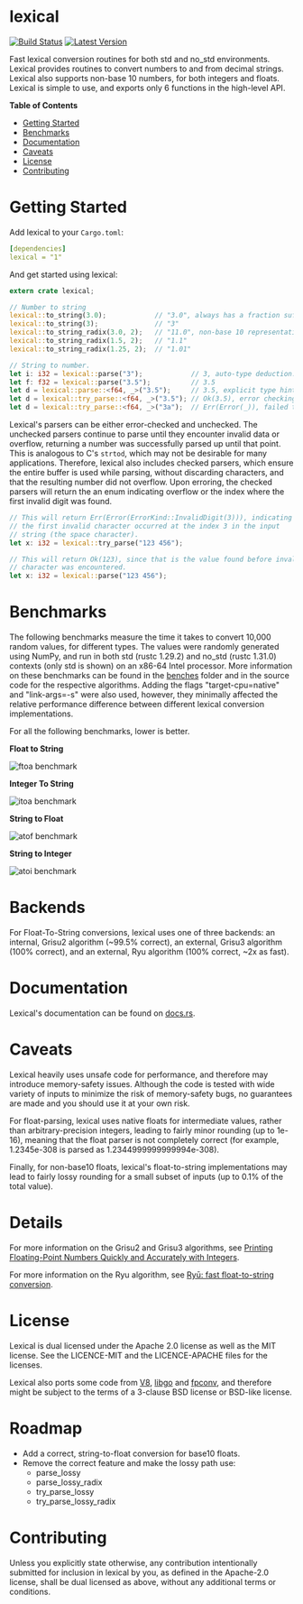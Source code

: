 lexical
=======

[![Build Status](https://api.travis-ci.org/Alexhuszagh/rust-lexical.svg?branch=master)](https://travis-ci.org/Alexhuszagh/rust-lexical)
[![Latest Version](https://img.shields.io/crates/v/lexical.svg)](https://crates.io/crates/lexical)

Fast lexical conversion routines for both std and no_std environments. Lexical provides routines to convert numbers to and from decimal strings. Lexical also supports non-base 10 numbers, for both integers and floats.  Lexical is simple to use, and exports only 6 functions in the high-level API.

**Table of Contents**

- [Getting Started](#getting-started)
- [Benchmarks](#benchmarks)
- [Documentation](#documentation)
- [Caveats](#caveats)
- [License](#license)
- [Contributing](#contributing)

# Getting Started

Add lexical to your `Cargo.toml`:

```yaml
[dependencies]
lexical = "1"
```

And get started using lexical:

```rust
extern crate lexical;

// Number to string
lexical::to_string(3.0);            // "3.0", always has a fraction suffix, 
lexical::to_string(3);              // "3"
lexical::to_string_radix(3.0, 2);   // "11.0", non-base 10 representation.
lexical::to_string_radix(1.5, 2);   // "1.1"
lexical::to_string_radix(1.25, 2);  // "1.01"

// String to number.
let i: i32 = lexical::parse("3");            // 3, auto-type deduction.
let f: f32 = lexical::parse("3.5");          // 3.5
let d = lexical::parse::<f64, _>("3.5");     // 3.5, explicit type hints.
let d = lexical::try_parse::<f64, _>("3.5"); // Ok(3.5), error checking parse.
let d = lexical::try_parse::<f64, _>("3a");  // Err(Error(_)), failed to parse.
```

Lexical's parsers can be either error-checked and unchecked. The unchecked parsers continue to parse until they encounter invalid data or overflow, returning a number was successfully parsed up until that point. This is analogous to C's `strtod`, which may not be desirable for many applications. Therefore, lexical also includes checked parsers, which ensure the entire buffer is used while parsing, without discarding characters, and that the resulting number did not overflow. Upon erroring, the checked parsers will return the an enum indicating overflow or the index where the first invalid digit  was found.

```rust
// This will return Err(Error(ErrorKind::InvalidDigit(3))), indicating 
// the first invalid character occurred at the index 3 in the input 
// string (the space character).
let x: i32 = lexical::try_parse("123 456");

// This will return Ok(123), since that is the value found before invalid
// character was encountered.
let x: i32 = lexical::parse("123 456");
```

# Benchmarks

The following benchmarks measure the time it takes to convert 10,000 random values, for different types. The values were randomly generated using NumPy, and run in both std (rustc 1.29.2) and no_std (rustc 1.31.0) contexts (only std is shown) on an x86-64 Intel processor. More information on these benchmarks can be found in the [benches](benches) folder and in the source code for the respective algorithms. Adding the flags "target-cpu=native" and "link-args=-s" were also used, however, they minimally affected the relative performance difference between different lexical conversion implementations.

For all the following benchmarks, lower is better.

**Float to String**

![ftoa benchmark](https://raw.githubusercontent.com/Alexhuszagh/rust-lexical/master/assets/ftoa.png)

**Integer To String**

![itoa benchmark](https://raw.githubusercontent.com/Alexhuszagh/rust-lexical/master/assets/itoa.png)

**String to Float**

![atof benchmark](https://raw.githubusercontent.com/Alexhuszagh/rust-lexical/master/assets/atof.png)

**String to Integer**

![atoi benchmark](https://raw.githubusercontent.com/Alexhuszagh/rust-lexical/master/assets/atoi.png)

# Backends

For Float-To-String conversions, lexical uses one of three backends: an internal, Grisu2 algorithm (~99.5% correct), an external, Grisu3 algorithm (100% correct), and an external, Ryu algorithm (100% correct, ~2x as fast).

# Documentation

Lexical's documentation can be found on [docs.rs](https://docs.rs/lexical).

# Caveats

Lexical heavily uses unsafe code for performance, and therefore may introduce memory-safety issues. Although the code is tested with wide variety of inputs to minimize the risk of memory-safety bugs, no guarantees are made and you should use it at your own risk.

For float-parsing, lexical uses native floats for intermediate values, rather than arbitrary-precision integers, leading to fairly minor rounding (up to 1e-16), meaning that the float parser is not completely correct (for example, 1.2345e-308 is parsed as 1.2344999999999994e-308).

Finally, for non-base10 floats, lexical's float-to-string implementations may lead to fairly lossy rounding for a small subset of inputs (up to 0.1% of the total value).

# Details

For more information on the Grisu2 and Grisu3 algorithms, see [Printing Floating-Point Numbers Quickly and Accurately with Integers](https://www.cs.tufts.edu/~nr/cs257/archive/florian-loitsch/printf.pdf).

For more information on the Ryu algorithm, see [Ryū: fast float-to-string conversion](https://dl.acm.org/citation.cfm?id=3192369).

# License

Lexical is dual licensed under the Apache 2.0 license as well as the MIT license. See the LICENCE-MIT and the LICENCE-APACHE files for the licenses.

Lexical also ports some code from [V8](https://github.com/v8/v8), [libgo](https://golang.org/src) and [fpconv](https://github.com/night-shift/fpconv), and therefore might be subject to the terms of a 3-clause BSD license or BSD-like license.

# Roadmap

- Add a correct, string-to-float conversion for base10 floats.
- Remove the correct feature and make the lossy path use:
    - parse_lossy
    - parse_lossy_radix
    - try_parse_lossy
    - try_parse_lossy_radix

# Contributing

Unless you explicitly state otherwise, any contribution intentionally submitted for inclusion in lexical by you, as defined in the Apache-2.0 license, shall be dual licensed as above, without any additional terms or conditions.

